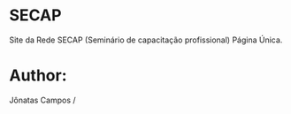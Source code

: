 # SECAP
Site da Rede SECAP (Seminário de capacitação profissional)
Página Única.

# Author:
Jônatas Campos	/	
